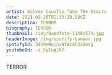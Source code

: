 ```yaml
---
artist: Wolves Usually Take The Stairs
date: 2021-01-26T01:33:29.596Z
description: TERROR
biography: TERROR
thumbnail: /img/bandfoto-1148x574.jpg
headerImage: /img/spotify-banner.jpg
spotifyId: 34SWeRujpvNTAzAFdxXosg
youtubeId: -z_DyIuqJRY
---
```

TERROR